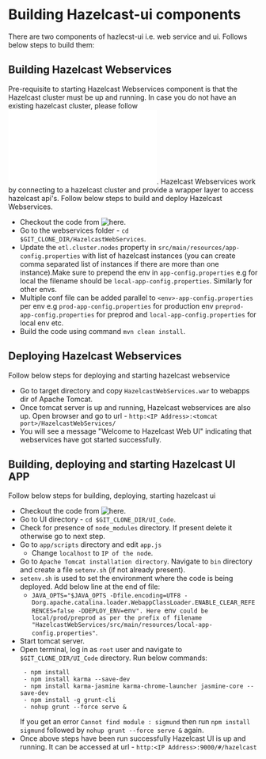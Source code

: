 # Building Hazelcast-ui components
There are two components of hazlecst-ui i.e. web service and ui. Follows below steps to build them:

## Building Hazelcast Webservices
Pre-requisite to starting Hazelcast Webservices component is that the Hazelcast cluster must be up and running. In case you do not have an existing hazelcast cluster, please follow ![Starting Hazelcast Cluster](starting_hazelcast.md). 
Hazelcast Webservices work by connecting to a hazelcast cluster and provide a wrapper layer to access hazelcast api's. Follow below steps to build and deploy Hazelcast Webservices.
- Checkout the code from ![here](https://github.com/Impetus/hazelcast-ui/tree/master/HazelcastWebServices).
- Go to the webservices folder - `cd $GIT_CLONE_DIR/HazelcastWebServices`.
- Update the `etl.cluster.nodes` property in `src/main/resources/app-config.properties` with list of hazelcast instances (you can create comma separated list of instances if there are more than one instance).Make sure to prepend the env in `app-config.properties` e.g for local the filename should be `local-app-config.properties`. Similarly for other envs.
- Multiple conf file can be added parallel to `<env>-app-config.properties` per env e.g `prod-app-config.properties` for production env `preprod-app-config.properties` for preprod and `local-app-config.properties` for local env etc.
- Build the code using command `mvn clean install`.

## Deploying Hazelcast Webservices
Follow below steps for deploying and starting hazelcast webservice
- Go to target directory and copy `HazelcastWebServices.war` to webapps dir of Apache Tomcat.
- Once tomcat server is up and running, Hazelcast webservices are also up. Open browser and go to url - `http:<IP Address>:<tomcat port>/HazelcastWebServices/`
- You will see a message "Welcome to Hazelcast Web UI" indicating that webservices have got started successfully.

## Building, deploying and starting Hazelcast UI APP
Follow below steps for building, deploying, starting hazelcast ui
- Checkout the code from ![here](https://github.com/Impetus/hazelcast-ui/tree/master/UI_Code).
- Go to UI directory - `cd $GIT_CLONE_DIR/UI_Code`.
- Check for presence of `node_modules` directory. If present delete it otherwise go to next step.
- Go to `app/scripts` directory and edit `app.js`
   - Change `localhost` to `IP of the node`.
- Go to `Apache Tomcat installation directory`. Navigate to `bin` directory and create a file `setenv.sh` (if not already present).
- `setenv.sh` is used to set the environment where the code is being deployed. Add below line at the end of file:
   - `JAVA_OPTS="$JAVA_OPTS -Dfile.encoding=UTF8 -Dorg.apache.catalina.loader.WebappClassLoader.ENABLE_CLEAR_REFERENCES=false -DDEPLOY_ENV=`env`". Here `env` could be local/prod/preprod as per the prefix of filename "HazelcastWebServices/src/main/resources/local-app-config.properties"`. 
- Start tomcat server.
- Open terminal, log in as `root` user and navigate to `$GIT_CLONE_DIR/UI_Code` directory. Run below commands:
  ```
   - npm install
   - npm install karma --save-dev
   - npm install karma-jasmine karma-chrome-launcher jasmine-core --save-dev
   - npm install -g grunt-cli
   - nohup grunt --force serve &
  ```
  If you get an error `Cannot find module : sigmund` then run `npm install sigmund` followed by `nohup grunt --force serve &` again.
- Once above steps have been run successfully Hazelcast UI is up and running. It can be accessed at url - `http:<IP Address>:9000/#/hazelcast`
